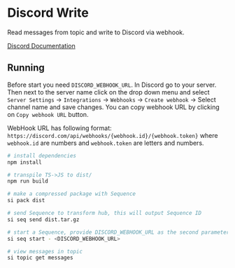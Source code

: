 # Discord Write

Read messages from topic and write to Discord via webhook.

[Discord Documentation](https://discord.com/developers/docs/resources/webhook)

## Running

Before start you need `DISCORD_WEBHOOK_URL`. In Discord go to your server. Then next to the server name click on the drop down menu and select `Server Settings` -> `Integrations` -> `Webhooks` -> `Create webhook` -> Select channel name and save changes. You can copy webhook URL by clicking on `Copy webhook URL` button.

WebHook URL has following format: `https://discord.com/api/webhooks/{webhook.id}/{webhook.token}` where `webhook.id` are numbers and `webhook.token` are letters and numbers.

```bash
# install dependencies
npm install

# transpile TS->JS to dist/
npm run build

# make a compressed package with Sequence
si pack dist

# send Sequence to transform hub, this will output Sequence ID
si seq send dist.tar.gz

# start a Sequence, provide DISCORD_WEBHOOK_URL as the second parameter
si seq start - <DISCORD_WEBHOOK_URL>

# view messages in topic
si topic get messages
```
